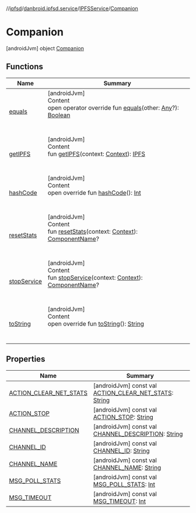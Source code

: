 //[ipfsd](../../../index.md)/[danbroid.ipfsd.service](../../index.md)/[IPFSService](../index.md)/[Companion](index.md)



# Companion  
 [androidJvm] object [Companion](index.md)   


## Functions  
  
|  Name|  Summary| 
|---|---|
| [equals](../../-i-p-f-s-message/-s-e-t_-c-o-n-f-i-g-u-r-a-t-i-o-n/index.md#kotlin/Any/equals/#kotlin.Any?/PointingToDeclaration/)| [androidJvm]  <br>Content  <br>open operator override fun [equals](../../-i-p-f-s-message/-s-e-t_-c-o-n-f-i-g-u-r-a-t-i-o-n/index.md#kotlin/Any/equals/#kotlin.Any?/PointingToDeclaration/)(other: [Any](https://kotlinlang.org/api/latest/jvm/stdlib/kotlin/-any/index.html)?): [Boolean](https://kotlinlang.org/api/latest/jvm/stdlib/kotlin/-boolean/index.html)  <br><br><br>
| [getIPFS](get-i-p-f-s.md)| [androidJvm]  <br>Content  <br>fun [getIPFS](get-i-p-f-s.md)(context: [Context](https://developer.android.com/reference/kotlin/android/content/Context.html)): [IPFS](../../-i-p-f-s/index.md)  <br><br><br>
| [hashCode](../../-i-p-f-s-message/-s-e-t_-c-o-n-f-i-g-u-r-a-t-i-o-n/index.md#kotlin/Any/hashCode/#/PointingToDeclaration/)| [androidJvm]  <br>Content  <br>open override fun [hashCode](../../-i-p-f-s-message/-s-e-t_-c-o-n-f-i-g-u-r-a-t-i-o-n/index.md#kotlin/Any/hashCode/#/PointingToDeclaration/)(): [Int](https://kotlinlang.org/api/latest/jvm/stdlib/kotlin/-int/index.html)  <br><br><br>
| [resetStats](reset-stats.md)| [androidJvm]  <br>Content  <br>fun [resetStats](reset-stats.md)(context: [Context](https://developer.android.com/reference/kotlin/android/content/Context.html)): [ComponentName](https://developer.android.com/reference/kotlin/android/content/ComponentName.html)?  <br><br><br>
| [stopService](stop-service.md)| [androidJvm]  <br>Content  <br>fun [stopService](stop-service.md)(context: [Context](https://developer.android.com/reference/kotlin/android/content/Context.html)): [ComponentName](https://developer.android.com/reference/kotlin/android/content/ComponentName.html)?  <br><br><br>
| [toString](../../-settings-activity/-companion/index.md#kotlin/Any/toString/#/PointingToDeclaration/)| [androidJvm]  <br>Content  <br>open override fun [toString](../../-settings-activity/-companion/index.md#kotlin/Any/toString/#/PointingToDeclaration/)(): [String](https://kotlinlang.org/api/latest/jvm/stdlib/kotlin/-string/index.html)  <br><br><br>


## Properties  
  
|  Name|  Summary| 
|---|---|
| [ACTION_CLEAR_NET_STATS](index.md#danbroid.ipfsd.service/IPFSService.Companion/ACTION_CLEAR_NET_STATS/#/PointingToDeclaration/)|  [androidJvm] const val [ACTION_CLEAR_NET_STATS](index.md#danbroid.ipfsd.service/IPFSService.Companion/ACTION_CLEAR_NET_STATS/#/PointingToDeclaration/): [String](https://kotlinlang.org/api/latest/jvm/stdlib/kotlin/-string/index.html)   <br>
| [ACTION_STOP](index.md#danbroid.ipfsd.service/IPFSService.Companion/ACTION_STOP/#/PointingToDeclaration/)|  [androidJvm] const val [ACTION_STOP](index.md#danbroid.ipfsd.service/IPFSService.Companion/ACTION_STOP/#/PointingToDeclaration/): [String](https://kotlinlang.org/api/latest/jvm/stdlib/kotlin/-string/index.html)   <br>
| [CHANNEL_DESCRIPTION](index.md#danbroid.ipfsd.service/IPFSService.Companion/CHANNEL_DESCRIPTION/#/PointingToDeclaration/)|  [androidJvm] const val [CHANNEL_DESCRIPTION](index.md#danbroid.ipfsd.service/IPFSService.Companion/CHANNEL_DESCRIPTION/#/PointingToDeclaration/): [String](https://kotlinlang.org/api/latest/jvm/stdlib/kotlin/-string/index.html)   <br>
| [CHANNEL_ID](index.md#danbroid.ipfsd.service/IPFSService.Companion/CHANNEL_ID/#/PointingToDeclaration/)|  [androidJvm] const val [CHANNEL_ID](index.md#danbroid.ipfsd.service/IPFSService.Companion/CHANNEL_ID/#/PointingToDeclaration/): [String](https://kotlinlang.org/api/latest/jvm/stdlib/kotlin/-string/index.html)   <br>
| [CHANNEL_NAME](index.md#danbroid.ipfsd.service/IPFSService.Companion/CHANNEL_NAME/#/PointingToDeclaration/)|  [androidJvm] const val [CHANNEL_NAME](index.md#danbroid.ipfsd.service/IPFSService.Companion/CHANNEL_NAME/#/PointingToDeclaration/): [String](https://kotlinlang.org/api/latest/jvm/stdlib/kotlin/-string/index.html)   <br>
| [MSG_POLL_STATS](index.md#danbroid.ipfsd.service/IPFSService.Companion/MSG_POLL_STATS/#/PointingToDeclaration/)|  [androidJvm] const val [MSG_POLL_STATS](index.md#danbroid.ipfsd.service/IPFSService.Companion/MSG_POLL_STATS/#/PointingToDeclaration/): [Int](https://kotlinlang.org/api/latest/jvm/stdlib/kotlin/-int/index.html)   <br>
| [MSG_TIMEOUT](index.md#danbroid.ipfsd.service/IPFSService.Companion/MSG_TIMEOUT/#/PointingToDeclaration/)|  [androidJvm] const val [MSG_TIMEOUT](index.md#danbroid.ipfsd.service/IPFSService.Companion/MSG_TIMEOUT/#/PointingToDeclaration/): [Int](https://kotlinlang.org/api/latest/jvm/stdlib/kotlin/-int/index.html)   <br>

